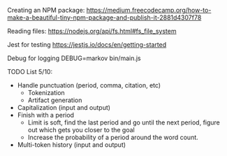 Creating an NPM package:
https://medium.freecodecamp.org/how-to-make-a-beautiful-tiny-npm-package-and-publish-it-2881d4307f78

Reading files:
https://nodejs.org/api/fs.html#fs_file_system

Jest for testing
https://jestjs.io/docs/en/getting-started

Debug for logging
DEBUG=markov bin/main.js

TODO List 5/10:
- Handle punctuation (period, comma, citation, etc)
  - Tokenization
  - Artifact generation
- Capitalization (input and output)
- Finish with a period
  - Limit is soft, find the last period and go until the next period, figure out which gets you closer to the goal
  - Increase the probability of a period around the word count.
- Multi-token history (input and output)